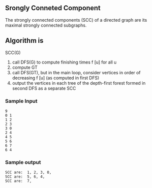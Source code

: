 ## Srongly Conneted Component
The strongly connected components (SCC) of a directed
graph are its maximal strongly connected subgraphs.

## Algorithm is
SCC(G)
1. call DFS(G) to compute finishing times f [u] for all u
2. compute GT
3. call DFS(GT), but in the main loop, consider vertices in order of
decreasing f [u] (as computed in first DFS)
4. output the vertices in each tree of the depth-first forest formed in second
DFS as a separate SCC

### Sample Input
```
9
0 1
1 2
2 3
3 0
2 4
4 5
5 6
6 7
6 4
```

### Sample output
```
SCC are:  1, 2, 3, 0,
SCC are:  5, 6, 4,
SCC are:  7,
```